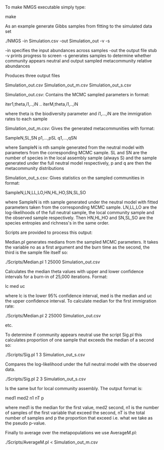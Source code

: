 To make NMGS executable simply type:

make

As an example generate Gibbs samples from fitting to the simulated data set

./NMGS -in Simulation.csv -out Simulation_out -v -s

-in specifies the input abundances across samples
-out the output file stub
-v prints progress to screen
-s generates samples to determine whether community appears neutral and output sampled metacommunity relative abundances

Produces three output files

Simulation_out.csv
Simulation_out_m.csv
Simulation_out_s.csv

Simulation_out.csv: Contains the MCMC sampled parameters in format:

iter1,theta,i1,..,iN
..
iterM,theta,i1,..,iN

where theta is the biodiversity parameter and i1,...,iN are the immigration rates to each sample

Simulation_out_m.csv: Gives the generated metacommunities with format:

SampleN,SL,SN
p1,...,pSL
q1,...,qSN

where SampleN is nth sample generated from the neutral model with parameters from the corresponding MCMC sample. SL and SN are the number of species in the local assembly sample (always S) and the sample generated under the full neutral model respectively, p and q are then the metacommunity distributions

Simulation_out_s.csv: Gives statistics on the sampled communities in format:

SampleN,LN,LL,LO,HN,HL,HO,SN,SL,SO

where SampleN is nth sample generated under the neutral model with fitted parameters taken from the corresponding MCMC sample. LN,LL,LO are the log-likelihoods of the full neutral sample, the local community sample and the observed sample respectively. Then HN,HL,HO and SN,SL,SO are the species entropies and richness's in the same order.

Scripts are provided to process this output:

Median.pl generates medians from the sampled MCMC parameters. It takes the variable no as a first argument and the burn time as the second, the third is the sample file itself so:

./Scripts/Median.pl 1 25000 Simulation_out.csv 

Calculates the median theta values with upper and lower confidence intervals for a burn-in of 25,000 iterations. Format:

lc med uc

where lc is the lower 95% confidence interval, med is the median and uc the upper confidence interval. To calculate median for the first immigration rate:

./Scripts/Median.pl 2 25000 Simulation_out.csv

etc.

To determine if community appears neutral use the script Sig.pl this calculates proportion of one sample that exceeds the median of a second so:

./Scripts/Sig.pl 1 3 Simulation_out_s.csv

Compares the log-likelihood under the full neutral model with the observed data.

./Scripts/Sig.pl 2 3 Simulation_out_s.csv

Is the same but for local community assembly. The output format is:

med1 med2 n1 nT p

where med1 is the median for the first value, med2 second, n1 is the number of samples of the first variable that exceed the second, nT is the total number of samples and p the proportion that exceed i.e. what we take as the pseudo p-value.

Finally to average over the metapopulations we use AverageM.pl:

./Scripts/AverageM.pl < Simulation_out_m.csv








